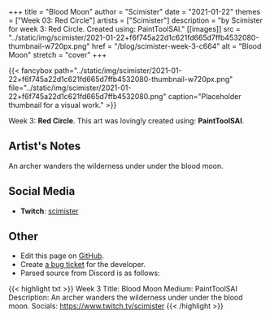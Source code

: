 +++
title =       "Blood Moon"
author =      "Scimister"
date =        "2021-01-22"
themes =      ["Week 03: Red Circle"]
artists =     ["Scimister"]
description = "by Scimister for week 3: Red Circle. Created using: PaintToolSAI."
[[images]]
              src = "../static/img/scimister/2021-01-22+f6f745a22d1c621fd665d7ffb4532080-thumbnail-w720px.png"
              href = "/blog/scimister-week-3-c664"
              alt = "Blood Moon"
              stretch = "cover"
+++


{{< fancybox path="../static/img/scimister/2021-01-22+f6f745a22d1c621fd665d7ffb4532080-thumbnail-w720px.png" file="../static/img/scimister/2021-01-22+f6f745a22d1c621fd665d7ffb4532080.png" caption="Placeholder thumbnail for a visual work." >}}


Week 3: **Red Circle**. This art was lovingly created using: **PaintToolSAI**.

## Artist's Notes

An archer wanders the wilderness under under the blood moon.

## Social Media

- **Twitch**: <a href='https://twitch.tv/scimister' target='_blank'>scimister</a>

## Other

- Edit this page on [GitHub](https://github.com/teaminkling/web-refresh/edit/main/content/blog/scimister-week-3-c664.md).
- Create [a bug ticket](https://github.com/teaminkling/web-refresh/issues/new?assignees=&labels=bug&template=problem-report.md&title=) for the developer.
- Parsed source from Discord is as follows:

{{< highlight txt >}}
Week 3
Title: Blood Moon
Medium: PaintToolSAI
Description: An archer wanders the wilderness under under the blood moon.
Socials: https://www.twitch.tv/scimister
{{< /highlight >}}
